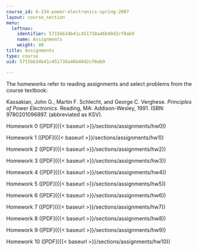 ```yaml
---
course_id: 6-334-power-electronics-spring-2007
layout: course_section
menu:
  leftnav:
    identifier: 5715bb34b41c451738a46b40d2cf0ab9
    name: Assignments
    weight: 40
title: Assignments
type: course
uid: 5715bb34b41c451738a46b40d2cf0ab9

---
```


The homeworks refer to reading assignments and select problems from the course textbook:

Kassakian, John G., Martin F. Schlecht, and George C. Verghese. _Principles of Power Electronics_. Reading, MA: Addison-Wesley, 1991. ISBN: 9780201096897. (abbreviated as KSV).

Homework 0 ([PDF]({{< baseurl >}}/sections/assignments/hw0))

Homework 1 ([PDF]({{< baseurl >}}/sections/assignments/hw1))

Homework 2 ([PDF]({{< baseurl >}}/sections/assignments/hw2))

Homework 3 ([PDF]({{< baseurl >}}/sections/assignments/hw3))

Homework 4 ([PDF]({{< baseurl >}}/sections/assignments/hw4))

Homework 5 ([PDF]({{< baseurl >}}/sections/assignments/hw5))

Homework 6 ([PDF]({{< baseurl >}}/sections/assignments/hw6))

Homework 7 ([PDF]({{< baseurl >}}/sections/assignments/hw7))

Homework 8 ([PDF]({{< baseurl >}}/sections/assignments/hw8))

Homework 9 ([PDF]({{< baseurl >}}/sections/assignments/hw9))

Homework 10 ([PDF]({{< baseurl >}}/sections/assignments/hw10))